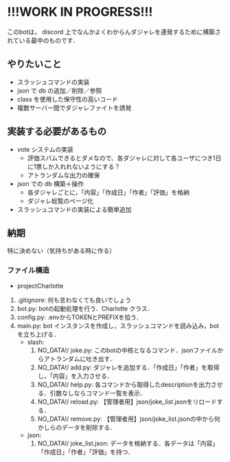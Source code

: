 # !!!WORK IN PROGRESS!!!
このbotは， discord 上でなんかよくわからんダジャレを連発するために構築されている最中のものです．

## やりたいこと
- スラッシュコマンドの実装
- json で db の追加／削除／参照
- class を使用した保守性の高いコード
- 複数サーバー間でダジャレファイトを誘発

## 実装する必要があるもの
- vote システムの実装
    - 評価スパムできるとダメなので、各ダジャレに対して各ユーザにつき1日に1票しか入れれないようにする？
    - アトランダムな出力の確保
- json での db 構築＋操作
    - 各ダジャレごとに，「内容」「作成日」「作者」「評価」を格納
    - ダジャレ総覧のページ化
- スラッシュコマンドの実装による簡単追加

## 納期
特に決めない（気持ちがある時に作る） 


### ファイル構造
- projectCharlotte
1. .gitignore: 何も言わなくても良いでしょう
2. bot.py: botの起動処理を行う．Charlotte クラス．
3. config.py: .envからTOKENとPREFIXを拾う．
4. main.py: bot インスタンスを作成し，スラッシュコマンドを読み込み，botを立ち上げる．
    - slash:
        1. NO_DATA!/ joke.py: このbotの中核となるコマンド．jsonファイルからアトランダムに吐き出す．
        2. NO_DATA!/ add.py: ダジャレを追加する．「作成日」「作者」を取得し，「内容」を入力させる．
        3. NO_DATA!/ help.py: 各コマンドから取得したdescriptionを出力させる．引数なしならコマンド一覧を表示．
        4. NO_DATA!/ reload.py: 【管理者用】json/joke_list.jsonをリロードする．
        5. NO_DATA!/ remove.py: 【管理者用】json/joke_list.jsonの中から何かしらのデータを削除する．
    - json:
        1. NO_DATA!/ joke_list.json: データを格納する．各データは「内容」「作成日」「作者」「評価」を持つ．